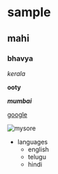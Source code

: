 # sample

## mahi

### bhavya

*kerala*

**ooty**

***mumbai***

[google](https://getpocket.com/explore/item/a-century-of-reading-the-10-books-that-defined-the-1990s?utm_source=pocket-newtab-intl-en)

![mysore](https://www.karnatakatourism.org/wp-content/uploads/2020/05/Mysore-Palace_0.jpg)

* languages
   * english
   * telugu
   * hindi
